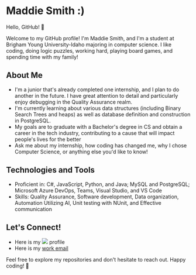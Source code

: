 # Maddie Smith :)

Hello, GitHub! 👋

 Welcome to my GitHub profile!
I'm Maddie Smith, and I'm a student at Brigham Young University-Idaho majoring in computer science. I like coding, doing logic puzzles, working hard, playing board games, and spending time with my family!

## About Me

- I'm a junior that's already completed one internship, and I plan to do another in the future. I have great attention to detail and particularly enjoy debugging in the Quality Assurance realm.
- I'm currently learning about various data structures (including Binary Search Trees and heaps) as well as database definition and construction in PostgreSQL.
- My goals are to graduate with a Bachelor's degree in CS and obtain a career in the tech industry, contributing to a cause that will impact people's lives for the better
- Ask me about my internship, how coding has changed me, why I chose Computer Science, or anything else you'd like to know!

## Technologies and Tools

- Proficient in: C#, JavaScript, Python, and Java; MySQL and PostgreSQL; Microsoft Azure DevOps, Teams, Visual Studio, and VS Code
- Skills: Quality Assurance, Software development, Data organization, Automation Utilizing AI, Unit testing with NUnit, and Effective communication

## Let's Connect!

- Here is my [![](https://img.shields.io/badge/LinkedIn-blue?style=for-the-badge&logo=linkedin&logoColor=white)]() profile
- Here is my [work email](maddielynnsworks@gmail.com)

Feel free to explore my repositories and don't hesitate to reach out. Happy coding! 🚀
